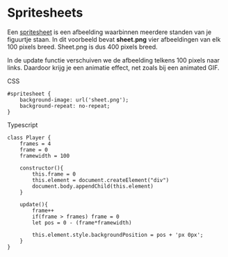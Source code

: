 # Spritesheets

Een [spritesheet](https://goo.gl/images/DAGCxu) is een afbeelding waarbinnen meerdere standen van je figuurtje staan.
In dit voorbeeld bevat **sheet.png** vier afbeeldingen van elk 100 pixels breed. Sheet.png is dus 400 pixels breed.

In de update functie verschuiven we de afbeelding telkens 100 pixels naar links. Daardoor krijg je een animatie effect, net zoals bij een animated GIF.

CSS

```
#spritesheet { 
    background-image: url('sheet.png');
    background-repeat: no-repeat;
}
```

Typescript

```
class Player {
    frames = 4
    frame = 0
    framewidth = 100
    
    constructor(){
        this.frame = 0
        this.element = document.createElement("div")
        document.body.appendChild(this.element)
    }
    
    update(){
        frame++
        if(frame > frames) frame = 0
        let pos = 0 - (frame*framewidth)
        
        this.element.style.backgroundPosition = pos + 'px 0px';
    }
}
```
